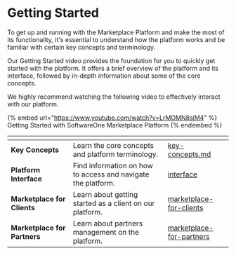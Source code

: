 # Getting Started

To get up and running with the Marketplace Platform and make the most of its functionality, it's essential to understand how the platform works and be familiar with certain key concepts and terminology.

Our Getting Started video provides the foundation for you to quickly get started with the platform. It offers a brief overview of the platform and its interface, followed by in-depth information about some of the core concepts.&#x20;

We highly recommend watching the following video to effectively interact with our platform.

{% embed url="https://www.youtube.com/watch?v=LrMOMN8sjM4" %}
Getting Started with SoftwareOne Marketplace Platform
{% endembed %}

<table data-card-size="large" data-view="cards"><thead><tr><th></th><th></th><th data-hidden data-card-target data-type="content-ref"></th></tr></thead><tbody><tr><td><strong>Key Concepts</strong></td><td>Learn the core concepts and platform terminology.</td><td><a href="key-concepts.md">key-concepts.md</a></td></tr><tr><td><strong>Platform Interface</strong></td><td>Find information on how to access and navigate the platform.</td><td><a href="interface/">interface</a></td></tr><tr><td><strong>Marketplace for Clients</strong></td><td>Learn about getting started as a client on our platform.</td><td><a href="marketplace-for-clients/">marketplace-for-clients</a></td></tr><tr><td><strong>Marketplace for Partners</strong></td><td>Learn about partners management on the platform. </td><td><a href="marketplace-for-partners/">marketplace-for-partners</a></td></tr></tbody></table>
